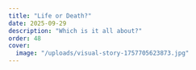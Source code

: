 ```yaml
---
title: "Life or Death?"
date: 2025-09-29
description: "Which is it all about?"
order: 48
cover:
  image: "/uploads/visual-story-1757705623873.jpg"
---
```


